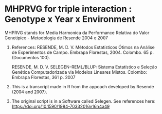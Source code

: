 # MHPRVG for triple interaction : Genotype x Year x Environment
MHPRVG stands for Media Harmonica da Performance Relativa do Valor Genotipico - Metodologia de Resende 2004  e 2007
1) References:
      RESENDE, M. D. V. Métodos Estatísticos Ótimos na Análise de Experimentos de Campo. 
      Embrapa Florestas, 2004. Colombo. 65 p. (Documentos 100).

      RESENDE, M. D. V. SELEGEN–REML/BLUP: Sistema Estatístico e Seleção Genética 
      Computadorizada via Modelos Lineares Mistos. Colombo: Embrapa Florestas, 361 p. 2007
2) This is a transcript made in R from the appoach developed by Resende (2004 and 2007). 
3) The original script is in a Software called Selegen. See references here: https://doi.org/10.1590/1984-70332016v16n4a49
